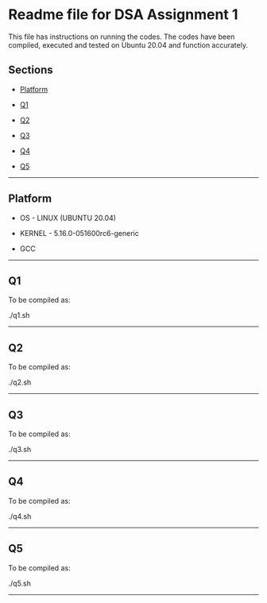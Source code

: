 # Readme file for DSA Assignment 1
This file has instructions on running the codes.
The codes have been compiled, executed and tested on Ubuntu 20.04 and function accurately.

## Sections

- [Platform](#platform)

- [Q1](#Q1)

- [Q2](#Q2)

- [Q3](#Q3)

- [Q4](#Q4)

- [Q5](#Q5)

---

## Platform
* OS - LINUX (UBUNTU 20.04)

* KERNEL - 5.16.0-051600rc6-generic

* GCC

---

## Q1

To be compiled as:

./q1.sh

---

## Q2

To be compiled as:

./q2.sh

---

## Q3
To be compiled as:

./q3.sh

---

## Q4
To be compiled as:

./q4.sh

---

## Q5

To be compiled as:

./q5.sh

---

